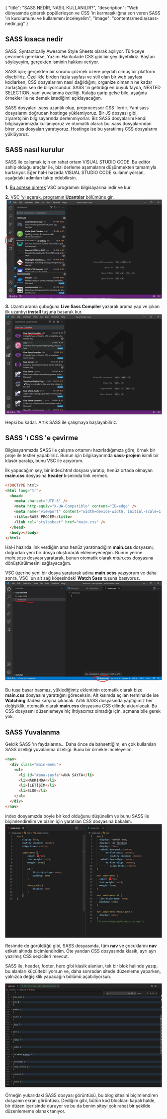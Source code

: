 {
"title": "SASS NEDİR, NASIL KULLANILIR?",
"description": "Web dünyasında giderek popülerleşen ve CSS 'in karmaşıklığına son veren SASS 'ın kurulumunu ve kullanımını inceleyelim",
"image": "contents/media/sass-nedir.jpg"
}

## SASS kısaca nedir

SASS, Syntactically Awesome Style Sheets olarak açılıyor. Türkçeye çevirmek gerekirse, Yazımı Harikulade CSS gibi bir şey diyebiliriz. Baştan söyleyeyim, gerçekten isminin hakkını veriyor.

SASS için; gerçekten bir sorunu çözmek üzere peydah olmuş bir platform diyebiliriz. Özellikle birden fazla sayfası ve stili olan bir web sayfası kodlarken, CSS dosyalarının nasıl dağıldığını, organize olmanın ne kadar zorlaştığını sen de biliyorsundur. SASS 'ın getirdiği en büyük fayda, NESTED SELECTION, yani yuvalanma özelliği. Kulağa garip gelse bile, aşağıda örnekler ile ne demek istediğimi açıklayacağım.

SASS dosyaları .scss uzantılı olup, preprocessor CSS 'lerdir. Yani sass dosyalarını doğrudan hostinge yüklemiyoruz. Bir JS dosyası gibi, ziyaretçinin bilgisayarında derlenmiyorlar. Biz SASS dosyalarını kendi bilgisayarımızda kullanıyoruz ve otomatik olarak bu .sass dosyalarından birer .css dosyaları yaratıyoruz. Hostinge ise bu yaratılmış CSS dosyalarını yüklüyoruz.

## SASS nasıl kurulur

SASS ile çalışmak için en rahat ortam VISUAL STUDIO CODE. Bu editör sahip olduğu araçlar ile, bizi derleme aşamalarını düşünmekten tamamıyla kurtarıyor. Eğer hal-i hazırda VISUAL STUDIO CODE kullanmıyorsan, aşağıdaki adımları takip edebilirsin.

**1.** [Bu adrese girerek](https://code.visualstudio.com/download) VSC programını bilgisayarına indir ve kur.

**2.** VSC 'yi açarak, programın **Uzantılar** bölümüne gir.
![VSC Araç Yükleme](/contents/media/sass-vsc-uzantilar.jpg)

**3.** Uzantı arama çubuğuna **Live Sass Compiler** yazarak arama yap ve çıkan ilk uzantıyı **install** tuşuna basarak kur.
![live sass compiler](/contents/media/sass-live-sass-compiler.jpg)

Hepsi bu kadar. Artık SASS ile çalışmaya başlayabiliriz.

## SASS 'ı CSS 'e çevirme

Bilgisayarımızda SASS ile çalışma ortamını hazırladığımıza göre, örnek bir proje ile testler yapabiliriz. Bunun için bilgisayarımda **sass-projem** isimli bir klasör yaratıp, bunu VSC ile açıyorum.

İlk yapacağım şey, bir index.html dosyası yaratıp, henüz ortada olmayan **main.css** dosyasına **header** kısmında link vermek.

```html
<!DOCTYPE html>
<html lang="tr">
  <head>
    <meta charset="UTF-8" />
    <meta http-equiv="X-UA-Compatible" content="IE=edge" />
    <meta name="viewport" content="width=device-width, initial-scale=1.0" />
    <title>SASS PROJEM</title>
    <link rel="stylesheet" href="main.css" />
  </head>
  <body></body>
</html>
```

Hal-i hazırda link verdiğim ama henüz yaratmadığım **main.css** dosyasını, doğrudan yeni bir dosya oluşturarak eklemeyeceğim. Bunun yerine _main.scss_ dosyası yaratarak, bunun otomatik olarak _main.css_ dosyasına dönüştürülmesini sağlayacağım.

VSC üzerine yeni bir dosya yaratarak adına **main.scss** yazıyorum ve daha sonra, VSC 'un alt sağ köşesindeki **Watch Sass** tuşuna basıyoruz.
![live sass compile](/contents/media/sass-compile.jpg)

Bu tuşa basar basmaz, yüklediğimiz eklentinin otomatik olarak bize **main.css** dosyasını yarattığını göreceksin. Alt kısımda açılan terminalde ise **Watching** ifadesi karşına çıkacak. Artık SASS dosyasında yaptığımız her değişiklik, otomatik olarak **main.css** dosyasına CSS dilinde aktarılacak. Bu CSS dosyasını düzenlemeye hiç ihtiyacımız olmadığı için, açmana bile gerek yok.

## SASS Yuvalanma

Geldik SASS 'ın faydalarına... Daha önce de bahsettiğim, en çok kullanılan SASS özelliği yuvalanma özelliği. Bunu bir örnekle inceleyelim.

```html
<nav>
  <div class="main-menu">
    <ul>
      <li id="#ana-sayfa">ANA SAYFA</li>
      <li>HAKKIMDA</li>
      <li>İLETİŞİM</li>
      <li>BLOG</li>
    </ul>
  </div>
</nav>
```

index dosyamızda böyle bir kod olduğunu düşünelim ve bunu SASS ile biçimlendirelim ve bizim için yaratılan CSS dosyasına bakalım.
![scss vs css](/contents/media/sass-scss-vs-css.jpg)

Resimde de görüldüğü gibi, SASS dosyasında, tüm **nav** ve çocuklarını **nav** etiketi altında biçimlendirdim. Öte yandan CSS dosyasında klasik, ayrı ayrı yazılmış CSS seçicileri mevcut.

SASS ile, header, footer, hero gibi klasik alanları, tek bir blok halinde yazıp, bu alanları küçültebiliyorsun ve, daha sonradan sitede düzenleme yaparken, yalnızca değişiklik yapacağın bölümü açabiliyorsun.

![sass nedir](/contents/media/sass-blog.jpg)

Örneğin yukarıdaki SASS dosyası görüntüsü, bu blog sitesini biçimlendiren dosyanın ekran görüntüsü. Dediğim gibi, bütün kod blockları kapalı halde, bir düzen içerisinde duruyor ve bu da benim siteyi çok rahat bir şekilde düzenlememe olanak tanıyor.
